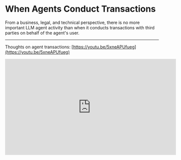 # When Agents Conduct Transactions

From a business, legal, and technical perspective, there is no more important LLM agent activity than when it conducts transactions with third parties on behalf of the agent's user.  

-------

Thoughts on agent transactions: [https://youtu.be/5xneAPUfueg](https://youtu.be/5xneAPUfueg) 

<iframe width="560" height="315" src="https://www.youtube.com/embed/5xneAPUfueg?si=EyycAw1dljz15tr7" title="YouTube video player" frameborder="0" allow="accelerometer; autoplay; clipboard-write; encrypted-media; gyroscope; picture-in-picture; web-share" referrerpolicy="strict-origin-when-cross-origin" allowfullscreen></iframe>
